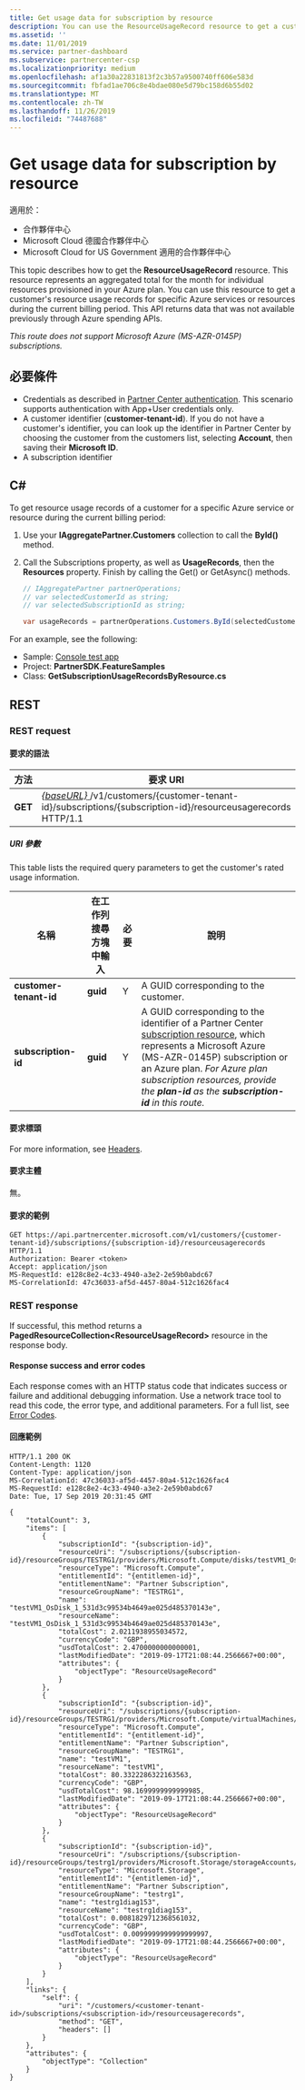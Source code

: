 ```yaml
---
title: Get usage data for subscription by resource
description: You can use the ResourceUsageRecord resource to get a customer's resource usage records for specific Azure services or resources during the current billing period.
ms.assetid: ''
ms.date: 11/01/2019
ms.service: partner-dashboard
ms.subservice: partnercenter-csp
ms.localizationpriority: medium
ms.openlocfilehash: af1a30a22831813f2c3b57a9500740ff606e583d
ms.sourcegitcommit: fbfad1ae706c8e4bdae080e5d79bc158d6b55d02
ms.translationtype: MT
ms.contentlocale: zh-TW
ms.lasthandoff: 11/26/2019
ms.locfileid: "74487688"
---
```

# <a name="get-usage-data-for-subscription-by-resource"></a>Get usage data for subscription by resource

適用於：

- 合作夥伴中心
- Microsoft Cloud 德國合作夥伴中心
- Microsoft Cloud for US Government 適用的合作夥伴中心

This topic describes how to get the **ResourceUsageRecord** resource. This resource represents an aggregated total for the month for individual resources provisioned in your Azure plan. You can use this resource to get a customer's resource usage records for specific Azure services or resources during the current billing period. This API returns data that was not available previously through Azure spending APIs.

*This route does not support Microsoft Azure (MS-AZR-0145P) subscriptions.*

## <a name="prerequisites"></a>必要條件

- Credentials as described in [Partner Center authentication](partner-center-authentication.md). This scenario supports authentication with App+User credentials only.
- A customer identifier (**customer-tenant-id**). If you do not have a customer's identifier, you can look up the identifier in Partner Center by choosing the customer from the customers list, selecting **Account**, then saving their **Microsoft ID**.
- A subscription identifier

## <a name="c"></a>C\#

To get resource usage records of a customer for a specific Azure service or resource during the current billing period:

1. Use your **IAggregatePartner.Customers** collection to call the **ById()** method.
2. Call the Subscriptions property, as well as **UsageRecords**, then the **Resources** property. Finish by calling the Get() or GetAsync() methods.

    ``` csharp
    // IAggregatePartner partnerOperations;
    // var selectedCustomerId as string;
    // var selectedSubscriptionId as string;

    var usageRecords = partnerOperations.Customers.ById(selectedCustomerId).Subscriptions.ById(selectedSubscriptionId).UsageRecords.Resources.Get();
    ```

For an example, see the following:

- Sample: [Console test app](console-test-app.md)
- Project: **PartnerSDK.FeatureSamples**
- Class: **GetSubscriptionUsageRecordsByResource.cs**

## <a name="rest"></a>REST

### <a name="rest-request"></a>REST request

#### <a name="request-syntax"></a>要求的語法

| 方法  | 要求 URI                                                                                                           |
|---------|-----------------------------------------------------------------------------------------------------------------------|
| **GET** | [ *{baseURL}* ](partner-center-rest-urls.md)/v1/customers/{customer-tenant-id}/subscriptions/{subscription-id}/resourceusagerecords HTTP/1.1 |

##### <a name="uri-parameters"></a>URI 參數

This table lists the required query parameters to get the customer's rated usage information.

| 名稱                   | 在工作列搜尋方塊中輸入     | 必要 | 說明                               |
|------------------------|----------|----------|-------------------------------------------|
| **customer-tenant-id** | **guid** | Y        | A GUID corresponding to the customer.     |
| **subscription-id**    | **guid** | Y        | A GUID corresponding to the identifier of a Partner Center [subscription resource](subscription-resources.md#subscription), which represents a Microsoft Azure (MS-AZR-0145P) subscription or an Azure plan. *For Azure plan subscription resources, provide the **plan-id** as the **subscription-id** in this route.* |

#### <a name="request-headers"></a>要求標頭

For more information, see [Headers](headers.md).

#### <a name="request-body"></a>要求主體

無。

#### <a name="request-example"></a>要求的範例

```http
GET https://api.partnercenter.microsoft.com/v1/customers/{customer-tenant-id}/subscriptions/{subscription-id}/resourceusagerecords HTTP/1.1
Authorization: Bearer <token>
Accept: application/json
MS-RequestId: e128c8e2-4c33-4940-a3e2-2e59b0abdc67
MS-CorrelationId: 47c36033-af5d-4457-80a4-512c1626fac4
```

### <a name="rest-response"></a>REST response

If successful, this method returns a **PagedResourceCollection\<ResourceUsageRecord>** resource in the response body.

#### <a name="response-success-and-error-codes"></a>Response success and error codes

Each response comes with an HTTP status code that indicates success or failure and additional debugging information. Use a network trace tool to read this code, the error type, and additional parameters. For a full list, see [Error Codes](error-codes.md).

#### <a name="response-example"></a>回應範例

```http
HTTP/1.1 200 OK
Content-Length: 1120
Content-Type: application/json
MS-CorrelationId: 47c36033-af5d-4457-80a4-512c1626fac4
MS-RequestId: e128c8e2-4c33-4940-a3e2-2e59b0abdc67
Date: Tue, 17 Sep 2019 20:31:45 GMT

{
    "totalCount": 3,
    "items": [
        {
            "subscriptionId": "{subscription-id}",
            "resourceUri": "/subscriptions/{subscription-id}/resourceGroups/TESTRG1/providers/Microsoft.Compute/disks/testVM1_OsDisk_1_531d3c99534b4649ae025d485370143e",
            "resourceType": "Microsoft.Compute",
            "entitlementId": "{entitlemen-id}",
            "entitlementName": "Partner Subscription",
            "resourceGroupName": "TESTRG1",
            "name": "testVM1_OsDisk_1_531d3c99534b4649ae025d485370143e",
            "resourceName": "testVM1_OsDisk_1_531d3c99534b4649ae025d485370143e",
            "totalCost": 2.0211938955034572,
            "currencyCode": "GBP",
            "usdTotalCost": 2.4700000000000001,
            "lastModifiedDate": "2019-09-17T21:08:44.2566667+00:00",
            "attributes": {
                "objectType": "ResourceUsageRecord"
            }
        },
        {
            "subscriptionId": "{subscription-id}",
            "resourceUri": "/subscriptions/{subscription-id}/resourceGroups/TESTRG1/providers/Microsoft.Compute/virtualMachines/testVM1",
            "resourceType": "Microsoft.Compute",
            "entitlementId": "{entitlement-id}",
            "entitlementName": "Partner Subscription",
            "resourceGroupName": "TESTRG1",
            "name": "testVM1",
            "resourceName": "testVM1",
            "totalCost": 80.3322286322163563,
            "currencyCode": "GBP",
            "usdTotalCost": 98.1699999999999985,
            "lastModifiedDate": "2019-09-17T21:08:44.2566667+00:00",
            "attributes": {
                "objectType": "ResourceUsageRecord"
            }
        },
        {
            "subscriptionId": "{subscription-id}",
            "resourceUri": "/subscriptions/{subscription-id}/resourceGroups/testrg1/providers/Microsoft.Storage/storageAccounts/testrg1diag153",
            "resourceType": "Microsoft.Storage",
            "entitlementId": "{entitlemen-id}",
            "entitlementName": "Partner Subscription",
            "resourceGroupName": "testrg1",
            "name": "testrg1diag153",
            "resourceName": "testrg1diag153",
            "totalCost": 0.0081829712368561032,
            "currencyCode": "GBP",
            "usdTotalCost": 0.0099999999999999997,
            "lastModifiedDate": "2019-09-17T21:08:44.2566667+00:00",
            "attributes": {
                "objectType": "ResourceUsageRecord"
            }
        }
    ],
    "links": {
        "self": {
            "uri": "/customers/<customer-tenant-id>/subscriptions/<subscription-id>/resourceusagerecords",
            "method": "GET",
            "headers": []
        }
    },
    "attributes": {
        "objectType": "Collection"
    }
}
```
